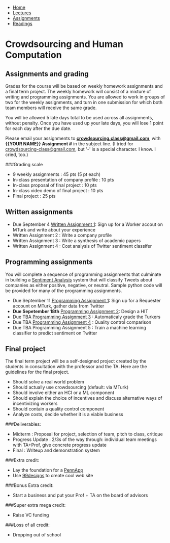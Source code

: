 <ul id="ProjectSubmenu">
    <li><a class="home" href="index.html" title="Home">Home</a></li>
    <li><a class="syllabus" href="syllabus.html" title="Lectures">Lectures</a></li>
    <li><a class="assignments" href="assignments.html" title="Assignments">Assignments</a></li>
    <li><a class="resources" href="resources.html" title="Resources">Readings</a></li>
</ul>

<link rel="stylesheet" type="text/css" href="stylesheet.css" />

# Crowdsourcing and Human Computation

## Assignments and grading
Grades for the course will be based on weekly homework assignments and a final term project. The weekly homework will consist of a mixture of writing and programming assignments. You are allowed to work in groups of two for the weekly assignments, and turn in one submission for which both team members will receive the same grade.

You will be allowed 5 late days total to be used across all assignments, without penalty. Once you have used up your late days, you will lose 1 point for each day after the due date. 

Please email your assignments to <b>crowdsourcing.class@gmail.com</b>, with <b>{{YOUR NAME}} Assignment #</b> in the subject line. (I tried for crowdsourcing-class@gmail.com, but '-' is a special character. I know. I cried, too.)

###Grading scale

- 9 weekly assignments : 45 pts (5 pt each)
- In-class presentation of company profile : 10 pts 
- In-class proposal of final project : 10 pts
- In-class video demo of final project : 10 pts
- Final project : 25 pts

## Written assignments

- Due September 4 [Written Assignment 1](assignments/wa1.html): Sign up for a Worker accout on MTurk and write about your experience
- Written Assignment 2 : Write a company profile
- Written Assignment 3 : Write a synthesis of academic papers
- Written Assignment 4 : Cost analysis of Twitter sentiment classifer

## Programming assignments

You will complete a sequence of programming assignments that culminate in building a [Sentiment Analysis](http://en.wikipedia.org/wiki/Sentiment_analysis) system that will classify Tweets about companies as either positive, negative, or neutral.  Sample python code will be provided for many of the programming assignments.

- Due September 11 [Programming Assignment 1](assignments/pa1.html): Sign up for a Requester account on MTurk, gather data from Twitter
- <b>Due Sepetember 18th</b> [Programming Assignment 2](assignments/pa2.html): Design a HIT
- Due TBA [Programming Assignment 3](assignments/pa3.html) : Automaticaly grade the Turkers
- Due TBA [Programming Assignment 4](assignments/pa4.html) : Quality control comparison
- Due TBA Programming Assignment 5 : Train a machine learning classifier to predict sentiment on Twitter

## Final project
The final term project will be a self-designed project created by the students in consultation with the professor and the TA.  Here are the guidelines for the final project.

- Should solve a real world problem
- Should actually use crowdsourcing (default: via MTurk)
- Should involve either an HCI or a ML component
- Should explain the choice of incentives and discuss alternative ways of incentivizing workers 
- Should contain a quality control component
- Analyze costs, decide whether it is a viable business

###Deliverables: 
- Midterm : Proposal for project, selection of team, pitch to class, critique 
- Progress Update : 2/3s of the way through: individual team meetings with TA+Prof, give concrete progress update
- Final : Writeup and demonstration system

###Extra credit: 
- Lay the foundation for a [PennApp](http://2013f.pennapps.com/) 
- Use [99designs](http://99designs.com/) to create cool web site

###Bonus Extra credit: 
- Start a business and put your Prof + TA on the board of advisors

###Super extra mega credit: 
- Raise VC funding 

###Loss of all credit: 
- Dropping out of school 



